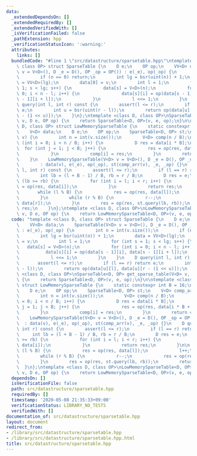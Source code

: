 ```yaml
---
data:
  _extendedDependsOn: []
  _extendedRequiredBy: []
  _extendedVerifiedWith: []
  _isVerificationFailed: false
  _pathExtension: hpp
  _verificationStatusIcon: ':warning:'
  attributes:
    links: []
  bundledCode: "#line 1 \"src/datastructure/sparsetable.hpp\"\ntemplate <class D,\
    \ class OP> struct SparseTable {\n    D e;\n    OP op;\n    VV<D> data;\n    SparseTable(V<D>\
    \ v = V<D>(), D _e = D(), OP _op = OP()) : e(_e), op(_op) {\n        int n = int(v.size());\n\
    \        if (n == 0) return;\n        int lg = bsr(uint(n)) + 1;\n        data\
    \ = VV<D>(lg);\n        data[0] = v;\n        int l = 1;\n        for (int s =\
    \ 1; s < lg; s++) {\n            data[s] = V<D>(n);\n            for (int i =\
    \ 0; i < n - l; i++) {\n                data[s][i] = op(data[s - 1][i], data[s\
    \ - 1][i + l]);\n            }\n            l <<= 1;\n        }\n    }\n    D\
    \ query(int l, int r) const {\n        assert(l <= r);\n        if (l == r) return\
    \ e;\n        int u = bsr(uint(r - l));\n        return op(data[u][l], data[u][r\
    \ - (1 << u)]);\n    }\n};\ntemplate <class D, class OP>\nSparseTable<D, OP> get_sparse_table(V<D>\
    \ v, D e, OP op) {\n    return SparseTable<D, OP>(v, e, op);\n}\n\ntemplate <class\
    \ D, class OP> struct LowMemorySparseTable {\n    static constexpr int B = 16;\n\
    \    V<D> data;\n    D e;\n    OP op;\n    SparseTable<D, OP> st;\n    V<D> comp_arr(V<D>\
    \ v) {\n        int n = int(v.size());\n        V<D> comp(n / B);\n        for\
    \ (int i = 0; i < n / B; i++) {\n            D res = data[i * B];\n          \
    \  for (int j = 1; j < B; j++) {\n                res = op(res, data[i * B + j]);\n\
    \            }\n            comp[i] = res;\n        }\n        return comp;\n\
    \    }\n    LowMemorySparseTable(V<D> v = V<D>(), D _e = D(), OP _op = OP())\n\
    \        : data(v), e(_e), op(_op), st(comp_arr(v), _e, _op) {}\n    D query(int\
    \ l, int r) const {\n        assert(l <= r);\n        if (l == r) return e;\n\
    \        int lb = (l + B - 1) / B, rb = r / B;\n        D res = e;\n        if\
    \ (lb >= rb) {\n            for (int i = l; i < r; i++) {\n                res\
    \ = op(res, data[i]);\n            }\n            return res;\n        }\n\n \
    \       while (l % B) {\n            res = op(res, data[l]);\n            l++;\n\
    \        }\n        while (r % B) {\n            r--;\n            res = op(res,\
    \ data[r]);\n        }\n        res = op(res, st.query(lb, rb));\n        return\
    \ res;\n    }\n};\ntemplate <class D, class OP>\nLowMemorySparseTable<D, OP> get_low_memory_sparse_table(V<D>\
    \ v, D e, OP op) {\n    return LowMemorySparseTable<D, OP>(v, e, op);\n}\n"
  code: "template <class D, class OP> struct SparseTable {\n    D e;\n    OP op;\n\
    \    VV<D> data;\n    SparseTable(V<D> v = V<D>(), D _e = D(), OP _op = OP())\
    \ : e(_e), op(_op) {\n        int n = int(v.size());\n        if (n == 0) return;\n\
    \        int lg = bsr(uint(n)) + 1;\n        data = VV<D>(lg);\n        data[0]\
    \ = v;\n        int l = 1;\n        for (int s = 1; s < lg; s++) {\n         \
    \   data[s] = V<D>(n);\n            for (int i = 0; i < n - l; i++) {\n      \
    \          data[s][i] = op(data[s - 1][i], data[s - 1][i + l]);\n            }\n\
    \            l <<= 1;\n        }\n    }\n    D query(int l, int r) const {\n \
    \       assert(l <= r);\n        if (l == r) return e;\n        int u = bsr(uint(r\
    \ - l));\n        return op(data[u][l], data[u][r - (1 << u)]);\n    }\n};\ntemplate\
    \ <class D, class OP>\nSparseTable<D, OP> get_sparse_table(V<D> v, D e, OP op)\
    \ {\n    return SparseTable<D, OP>(v, e, op);\n}\n\ntemplate <class D, class OP>\
    \ struct LowMemorySparseTable {\n    static constexpr int B = 16;\n    V<D> data;\n\
    \    D e;\n    OP op;\n    SparseTable<D, OP> st;\n    V<D> comp_arr(V<D> v) {\n\
    \        int n = int(v.size());\n        V<D> comp(n / B);\n        for (int i\
    \ = 0; i < n / B; i++) {\n            D res = data[i * B];\n            for (int\
    \ j = 1; j < B; j++) {\n                res = op(res, data[i * B + j]);\n    \
    \        }\n            comp[i] = res;\n        }\n        return comp;\n    }\n\
    \    LowMemorySparseTable(V<D> v = V<D>(), D _e = D(), OP _op = OP())\n      \
    \  : data(v), e(_e), op(_op), st(comp_arr(v), _e, _op) {}\n    D query(int l,\
    \ int r) const {\n        assert(l <= r);\n        if (l == r) return e;\n   \
    \     int lb = (l + B - 1) / B, rb = r / B;\n        D res = e;\n        if (lb\
    \ >= rb) {\n            for (int i = l; i < r; i++) {\n                res = op(res,\
    \ data[i]);\n            }\n            return res;\n        }\n\n        while\
    \ (l % B) {\n            res = op(res, data[l]);\n            l++;\n        }\n\
    \        while (r % B) {\n            r--;\n            res = op(res, data[r]);\n\
    \        }\n        res = op(res, st.query(lb, rb));\n        return res;\n  \
    \  }\n};\ntemplate <class D, class OP>\nLowMemorySparseTable<D, OP> get_low_memory_sparse_table(V<D>\
    \ v, D e, OP op) {\n    return LowMemorySparseTable<D, OP>(v, e, op);\n}\n"
  dependsOn: []
  isVerificationFile: false
  path: src/datastructure/sparsetable.hpp
  requiredBy: []
  timestamp: '2020-05-08 21:35:33+09:00'
  verificationStatus: LIBRARY_NO_TESTS
  verifiedWith: []
documentation_of: src/datastructure/sparsetable.hpp
layout: document
redirect_from:
- /library/src/datastructure/sparsetable.hpp
- /library/src/datastructure/sparsetable.hpp.html
title: src/datastructure/sparsetable.hpp
---
```

